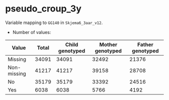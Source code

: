 # pseudo_croup_3y
Variable mapping to `GG140` in `Skjema6_3aar_v12`.
- Number of values:

| Value | Total | Child genotyped | Mother genotyped | Father genotyped |
| ----- | ----- | --------------- | ---------------- | ---------------- |
| Missing | 34091 | 34091 | 32492 | 21376 |
| Non-missing | 41217 | 41217 | 39158 | 28708 |
| No | 35179 | 35179 | 33392 |24516 |
| Yes | 6038 | 6038 | 5766 |4192 |



